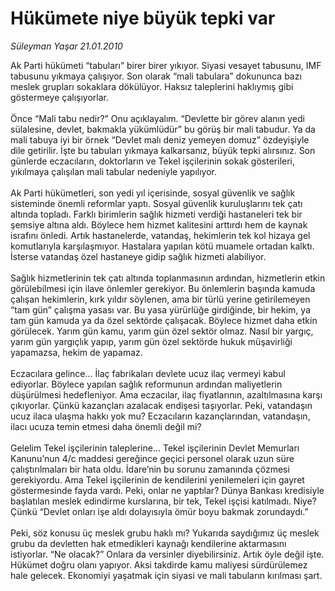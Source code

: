# Hükümete niye büyük tepki var

*Süleyman Yaşar 21.01.2010*

<div class="taraf_structure_2col_1zq">
<div class="margen_n">



 <p>Ak Parti hükümeti “tabuları” birer birer yıkıyor. Siyasi vesayet tabusunu, IMF tabusunu yıkmaya çalışıyor. Son olarak “mali tabulara” dokununca bazı meslek grupları sokaklara dökülüyor. Haksız taleplerini haklıymış gibi göstermeye çalışıyorlar. <br/><br/>Önce “Mali tabu nedir?” Onu açıklayalım. “Devlette bir görev alanın yedi sülalesine, devlet, bakmakla yükümlüdür” bu görüş bir mali tabudur. Ya da mali tabuya iyi bir örnek “Devlet malı deniz yemeyen domuz” özdeyişiyle dile getirilir. İşte bu tabuları yıkmaya kalkarsanız, büyük tepki alırsınız. Son günlerde eczacıların, doktorların ve Tekel işçilerinin sokak gösterileri, yıkılmaya çalışılan mali tabular nedeniyle yapılıyor. <br/><br/>Ak Parti hükümetleri, son yedi yıl içerisinde, sosyal güvenlik ve sağlık sisteminde önemli reformlar yaptı. Sosyal güvenlik kuruluşlarını tek çatı altında topladı. Farklı birimlerin sağlık hizmeti verdiği hastaneleri tek bir şemsiye altına aldı. Böylece hem hizmet kalitesini arttırdı hem de kaynak israfını önledi. Artık hastanelerde, vatandaş, hekimlerin tek kol hizaya gel komutlarıyla karşılaşmıyor. Hastalara yapılan kötü muamele ortadan kalktı. İsterse vatandaş özel hastaneye gidip sağlık hizmeti alabiliyor. <br/><br/>Sağlık hizmetlerinin tek çatı altında toplanmasının ardından, hizmetlerin etkin görülebilmesi için ilave önlemler gerekiyor. Bu önlemlerin başında kamuda çalışan hekimlerin, kırk yıldır söylenen, ama bir türlü yerine getirilemeyen “tam gün” çalışma yasası var. Bu yasa yürürlüğe girdiğinde, bir hekim, ya tam gün kamuda ya da özel sektörde çalışacak. Böylece hizmet daha etkin görülecek. Yarım gün kamu, yarım gün özel sektör olmaz. Nasıl bir yargıç, yarım gün yargıçlık yapıp, yarım gün özel sektörde hukuk müşavirliği yapamazsa, hekim de yapamaz. <br/><br/>Eczacılara gelince... İlaç fabrikaları devlete ucuz ilaç vermeyi kabul ediyorlar. Böylece yapılan sağlık reformunun ardından maliyetlerin düşürülmesi hedefleniyor. Ama eczacılar, ilaç fiyatlarının, azaltılmasına karşı çıkıyorlar. Çünkü kazançları azalacak endişesi taşıyorlar. Peki, vatandaşın ucuz ilaca ulaşma hakkı yok mu? Eczacıların kazançlarından, vatandaşın, ilacı ucuza temin etmesi daha önemli değil mi? <br/><br/>Gelelim Tekel işçilerinin taleplerine... Tekel işçilerinin Devlet Memurları Kanunu’nun 4/c maddesi gereğince geçici personel olarak uzun süre çalıştırılmaları bir hata oldu. İdare’nin bu sorunu zamanında çözmesi gerekiyordu. Ama Tekel işçilerinin de kendilerini yenilemeleri için gayret göstermesinde fayda vardı. Peki, onlar ne yaptılar? Dünya Bankası kredisiyle başlatılan meslek edindirme kurslarına, bir tek, Tekel işçisi katılmadı. Niye? Çünkü “Devlet onları işe aldı dolayısıyla ömür boyu bakmak zorundaydı.” <br/><br/>Peki, söz konusu üç meslek grubu haklı mı? Yukarıda saydığımız üç meslek grubu da devletten hak etmedikleri kaynağı kendilerine aktarmasını istiyorlar. “Ne olacak?” Onlara da versinler diyebilirsiniz. Artık öyle değil işte. Hükümet doğru olanı yapıyor. Aksi takdirde kamu maliyesi sürdürülemez hale gelecek. Ekonomiyi yaşatmak için siyasi ve mali tabuların kırılması şart.</p>
<br/>
<br/>
<br/>



<br/>


<div id="taraf_not">
</div>

</div>


</div>
